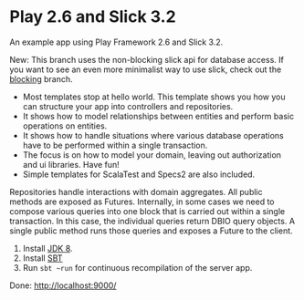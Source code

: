 Play 2.6 and Slick 3.2
==================

An example app using Play Framework 2.6 and Slick 3.2.

New: This branch uses the non-blocking slick api for database access. If you want to see an even more minimalist way to use slick, check out the [blocking](https://github.com/nemoo/play-slick3-example/tree/blocking) branch. 

* Most templates stop at hello world. This template shows you how you can structure your app into controllers and repositories.
* It shows how to model relationships between entities and perform basic operations on entities.
* It shows how to handle situations where various database operations have to be performed within a single transaction.
* The focus is on how to model your domain, leaving out authorization and ui libraries. Have fun!
* Simple templates for ScalaTest and Specs2 are also included.

Repositories handle interactions with domain aggregates. All public methods are exposed as Futures. Internally, in some cases we need to compose various queries into one block that is carried out within a single transaction. In this case, the individual queries return DBIO query objects. A single public method runs those queries and exposes a Future to the client.


1. Install [JDK 8](http://www.oracle.com/technetwork/java/javase/downloads/index.html).
2. Install [SBT](http://www.scala-sbt.org/download.html)
3. Run `sbt ~run` for continuous recompilation of the server app.

Done: [http://localhost:9000/](http://localhost:9000/)
